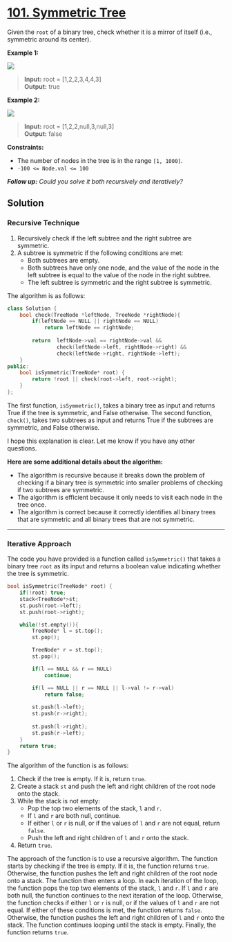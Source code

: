# [101. Symmetric Tree](https://leetcode.com/problems/symmetric-tree/)

Given the `root` of a binary tree, check whether it is a mirror of itself (i.e., symmetric around its center).


**Example 1:**

![](https://assets.leetcode.com/uploads/2021/02/19/symtree1.jpg)

> **Input:** root = [1,2,2,3,4,4,3]<br>
> **Output:** true

**Example 2:**

![](https://assets.leetcode.com/uploads/2021/02/19/symtree2.jpg)

> **Input:** root = [1,2,2,null,3,null,3]<br>
> **Output:** false
 

**Constraints:**

- The number of nodes in the tree is in the range `[1, 1000]`.
- `-100 <= Node.val <= 100`
 

***Follow up:** Could you solve it both recursively and iteratively?*

## Solution

### Recursive Technique

1. Recursively check if the left subtree and the right subtree are symmetric.
2. A subtree is symmetric if the following conditions are met:
    * Both subtrees are empty.
    * Both subtrees have only one node, and the value of the node in the left subtree is equal to the value of the node in the right subtree.
    * The left subtree is symmetric and the right subtree is symmetric.

The algorithm is as follows:
```cpp
class Solution {
    bool check(TreeNode *leftNode, TreeNode *rightNode){
        if(leftNode == NULL || rightNode == NULL)
            return leftNode == rightNode;
        
        return  leftNode->val == rightNode->val &&
                check(leftNode->left, rightNode->right) && 
                check(leftNode->right, rightNode->left);
    }
public:
    bool isSymmetric(TreeNode* root) {
        return !root || check(root->left, root->right);
    }
};
```

The first function, `isSymmetric()`, takes a binary tree as input and returns True if the tree is symmetric, and False otherwise. The second function, `check()`, takes two subtrees as input and returns True if the subtrees are symmetric, and False otherwise.

I hope this explanation is clear. Let me know if you have any other questions.

**Here are some additional details about the algorithm:**

* The algorithm is recursive because it breaks down the problem of checking if a binary tree is symmetric into smaller problems of checking if two subtrees are symmetric.
* The algorithm is efficient because it only needs to visit each node in the tree once.
* The algorithm is correct because it correctly identifies all binary trees that are symmetric and all binary trees that are not symmetric.
---

### Iterative Approach

The code you have provided is a function called `isSymmetric()` that takes a binary tree `root` as its input and returns a boolean value indicating whether the tree is symmetric.
```cpp
bool isSymmetric(TreeNode* root) {
    if(!root) true;
    stack<TreeNode*>st;
    st.push(root->left);
    st.push(root->right);

    while(!st.empty()){
        TreeNode* l = st.top();
        st.pop();

        TreeNode* r = st.top();
        st.pop();

        if(l == NULL && r == NULL)
            continue;

        if(l == NULL || r == NULL || l->val != r->val)
            return false;
        
        st.push(l->left);
        st.push(r->right);
        
        st.push(l->right);
        st.push(r->left);
    }
    return true;
}
```
The algorithm of the function is as follows:

1. Check if the tree is empty. If it is, return `true`.
2. Create a stack `st` and push the left and right children of the root node onto the stack.
3. While the stack is not empty:
    * Pop the top two elements of the stack, `l` and `r`.
    * If `l` and `r` are both null, continue.
    * If either `l` or `r` is null, or if the values of `l` and `r` are not equal, return `false`.
    * Push the left and right children of `l` and `r` onto the stack.
4. Return `true`.

The approach of the function is to use a recursive algorithm. The function starts by checking if the tree is empty. If it is, the function returns `true`. Otherwise, the function pushes the left and right children of the root node onto a stack. The function then enters a loop. In each iteration of the loop, the function pops the top two elements of the stack, `l` and `r`. If `l` and `r` are both null, the function continues to the next iteration of the loop. Otherwise, the function checks if either `l` or `r` is null, or if the values of `l` and `r` are not equal. If either of these conditions is met, the function returns `false`. Otherwise, the function pushes the left and right children of `l` and `r` onto the stack. The function continues looping until the stack is empty. Finally, the function returns `true`.